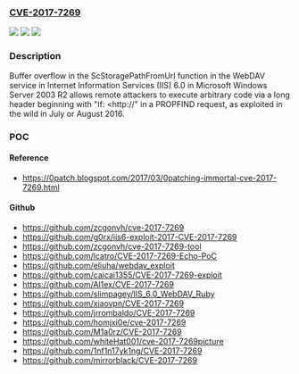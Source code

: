 ### [CVE-2017-7269](https://cve.mitre.org/cgi-bin/cvename.cgi?name=CVE-2017-7269)
![](https://img.shields.io/static/v1?label=Product&message=n%2Fa&color=blue)
![](https://img.shields.io/static/v1?label=Version&message=n%2Fa&color=blue)
![](https://img.shields.io/static/v1?label=Vulnerability&message=n%2Fa&color=brighgreen)

### Description

Buffer overflow in the ScStoragePathFromUrl function in the WebDAV service in Internet Information Services (IIS) 6.0 in Microsoft Windows Server 2003 R2 allows remote attackers to execute arbitrary code via a long header beginning with "If: <http://" in a PROPFIND request, as exploited in the wild in July or August 2016.

### POC

#### Reference
- https://0patch.blogspot.com/2017/03/0patching-immortal-cve-2017-7269.html

#### Github
- https://github.com/zcgonvh/cve-2017-7269
- https://github.com/g0rx/iis6-exploit-2017-CVE-2017-7269
- https://github.com/zcgonvh/cve-2017-7269-tool
- https://github.com/lcatro/CVE-2017-7269-Echo-PoC
- https://github.com/eliuha/webdav_exploit
- https://github.com/caicai1355/CVE-2017-7269-exploit
- https://github.com/Al1ex/CVE-2017-7269
- https://github.com/slimpagey/IIS_6.0_WebDAV_Ruby
- https://github.com/xiaovpn/CVE-2017-7269
- https://github.com/jrrombaldo/CVE-2017-7269
- https://github.com/homjxi0e/cve-2017-7269
- https://github.com/M1a0rz/CVE-2017-7269
- https://github.com/whiteHat001/cve-2017-7269picture
- https://github.com/1nf1n17yk1ng/CVE-2017-7269
- https://github.com/mirrorblack/CVE-2017-7269

